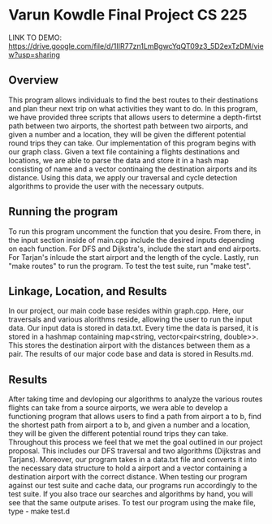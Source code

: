 # Varun Kowdle Final Project CS 225

LINK TO DEMO: https://drive.google.com/file/d/1IIR77zn1LmBgwcYqQT09z3_5D2exTzDM/view?usp=sharing


## Overview
This program allows individuals to find the best routes to their destinations and plan theur next trip on what activities they want to do. In this program, we have provided three scripts that allows users to determine a depth-firtst path between two airports, the shortest path between two airports, and given a number and a location, they will be given the different potential round trips they can take. Our implementation of this program begins with our graph class. Given a text file containing a flights destinations and locations, we are able to parse the data and store it in a hash map consisting of name and a vector continaing the destination airports and its distance. Using this data, we apply our traversal and cycle detection algorithms to provide the user with the necessary outputs. 

## Running the program
To run this program uncomment the function that you desire. From there, in the input section inside of main.cpp include the desired inputs depending on each function. For DFS and Dijkstra's, include the start and end airports. For Tarjan's inlcude the start airport and the length of the cycle. Lastly, run "make routes" to run the program. To test the test suite, run "make test".



## Linkage, Location, and Results
In our project, our main code base resides within graph.cpp. Here, our traversals and various alorithms reside, allowing the user to run the input data. Our input data is stored in data.txt. Every time the data is parsed, it is stored in a hashmap containing map<string, vector<pair<string, double>>. This stores the destination airport with the distances between them as a pair. The results of our major code base and data is stored in Results.md. 



## Results
After taking time and devloping our algorithms to analyze the various routes flights can take from a source airports, we wera able to develop a functioning program that allows users to find a path from airport a to b, find the shortest path from airport a to b, and given a number and a location, they will be given the different potential round trips they can take. Throughout this process we feel that we met the goal outlined in our project proposal. This includes our DFS traversal and two algorithms (Dijkstras and Tarjans). Moreover, our program takes in a data.txt file and converts it into the necessary data structure to hold a airport and a vector containing a destination airport with the correct distance. When testing our program against our test suite and cache data, our programs run accordingly to the test suite. If you also trace our searches and algorithms by hand, you will see that the same outpute arises. To test our program using the make file, type - make test.d
